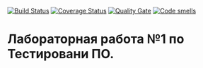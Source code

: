 [![Build Status](https://travis-ci.com/KulakovAlexey/KAR.svg?branch=master)](https://travis-ci.com/KulakovAlexey/KAR)
[![Coverage Status](https://coveralls.io/repos/github/KulakovAlexey/KAR/badge.svg?branch=master)](https://coveralls.io/github/KulakovAlexey/KAR?branch=master)
[![Quality Gate](https://sonarcloud.io/api/project_badges/measure?project=KulakovAlexey_KAR&metric=alert_status)](https://sonarcloud.io/dashboard?id=KulakovAlexey_KAR)
[![Code smells](https://sonarcloud.io/api/project_badges/measure?project=KulakovAlexey_KAR&metric=code_smells)](https://sonarcloud.io/dashboard?id=KulakovAlexey_KAR)

# Лабораторная работа №1 по Тестировани ПО.
